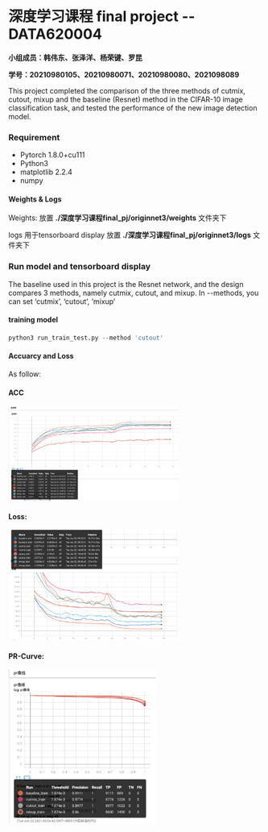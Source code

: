 # 深度学习课程 final project --DATA620004 

**小组成员：韩伟东、张泽洋、杨荣键、罗昆**

**学号：20210980105、20210980071、20210980080、2021098089**

This project completed the comparison of the three methods of cutmix, cutout, mixup and the baseline (Resnet) method in the CIFAR-10 image classification task, and tested the performance of the new image detection model.

### Requirement

- Pytorch 1.8.0+cu111
- Python3
- matplotlib   2.2.4
- numpy

#### Weights & Logs

Weights: 放置 **./深度学习课程final_pj/originnet3/weights**  文件夹下

logs 用于tensorboard display 放置 **./深度学习课程final_pj/originnet3/logs** 文件夹下 


### Run model and tensorboard display

The baseline used in this project is the Resnet network, and the design compares 3 methods, namely cutmix, cutout, and mixup. In --methods, you can set ‘cutmix’, ‘cutout’, ‘mixup’

#### training model

```python
python3 run_train_test.py --method 'cutout'
```




#### Accuarcy and Loss 

As follow:
#### ACC

<img src="./1.png" alt="1" style="zoom: 33%;" />

#### Loss:
<img src="./2.png" alt="2" style="zoom: 33%;" />

#### PR-Curve:
<img src="./3.png" alt="2" style="zoom: 30%;" />
